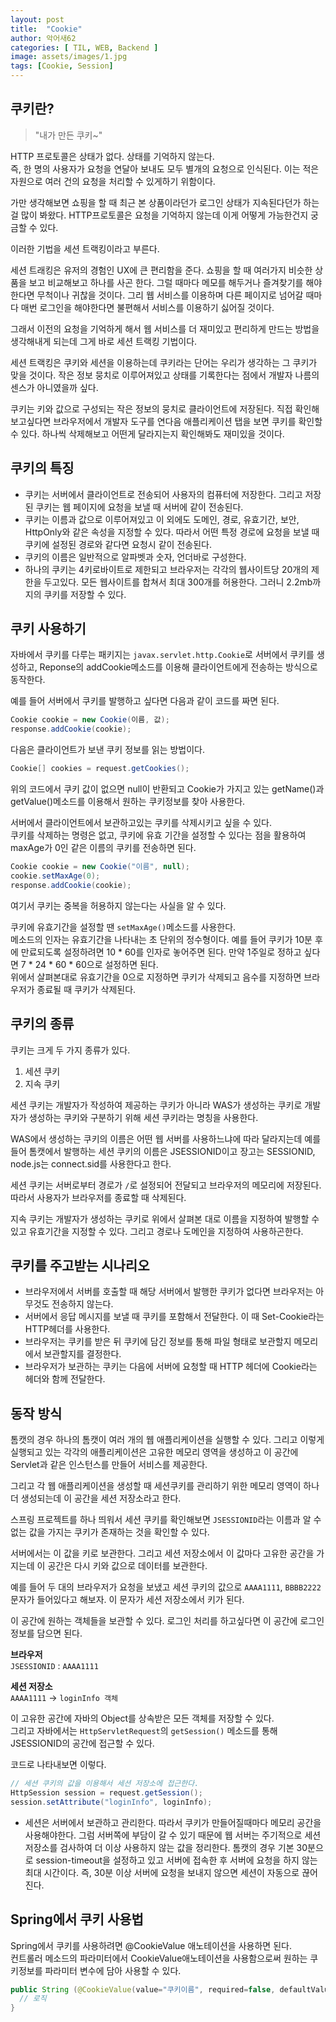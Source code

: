 ```yaml
---
layout: post
title:  "Cookie"
author: 악어새62
categories: [ TIL, WEB, Backend ]
image: assets/images/1.jpg
tags: [Cookie, Session]
---
```

## 쿠키란?

> "내가 만든 쿠키~"

HTTP 프로토콜은 상태가 없다. 상태를 기억하지 않는다.  
즉, 한 명의 사용자가 요청을 연달아 보내도 모두 별개의 요청으로 인식된다. 이는 적은 자원으로 여러 건의 요청을 처리할 수 있게하기 위함이다.

가만 생각해보면 쇼핑을 할 때 최근 본 상품이라던가 로그인 상태가 지속된다던가 하는 걸 많이 봐왔다.
HTTP프로토콜은 요청을 기억하지 않는데 이게 어떻게 가능한건지 궁금할 수 있다.

이러한 기법을 세션 트랙킹이라고 부른다.

세션 트래킹은 유저의 경험인 UX에 큰 편리함을 준다. 쇼핑을 할 때 여러가지 비슷한 상품을 보고 비교해보고 하나를 사곤 한다. 그럴 때마다 메모를 해두거나 즐겨찾기를 해야한다면 무척이나 귀찮을 것이다. 그리 웹 서비스를 이용하며 다른 페이지로 넘어갈 때마다 매번 로그인을 해야한다면 불편해서 서비스를 이용하기 싫어질 것이다.  

그래서 이전의 요청을 기억하게 해서 웹 서비스를 더 재미있고 편리하게 만드는 방법을 생각해내게 되는데 그게 바로 세션 트랙킹 기법이다.

세션 트랙킹은 쿠키와 세션을 이용하는데 쿠키라는 단어는 우리가 생각하는 그 쿠키가 맞을 것이다. 작은 정보 뭉치로 이루어져있고 상태를 기록한다는 점에서 개발자 나름의 센스가 아니였을까 싶다.

 쿠키는 키와 값으로 구성되는 작은 정보의 뭉치로 클라이언트에 저장된다. 
 직접 확인해보고싶다면 브라우저에서 개발자 도구를 연다음 애플리케이션 탭을 보면 쿠키를 확인할 수 있다. 하나씩 삭제해보고 어떤게 달라지는지 확인해봐도 재미있을 것이다.

## 쿠키의 특징

 * 쿠키는 서버에서 클라이언트로 전송되어 사용자의 컴퓨터에 저장한다. 그리고 저장된 쿠키는 웹 페이지에 요청을 보낼 때 서버에 같이 전송된다. 
 * 쿠키는 이름과 값으로 이루어져있고 이 외에도 도메인, 경로, 유효기간, 보안, HttpOnly와 같은 속성을 지정할 수 있다.
 따라서 어떤 특정 경로에 요청을 보낼 때 쿠키에 설정된 경로와 같다면 요청시 같이 전송된다.
 * 쿠키의 이름은 일반적으로 알파벳과 숫자, 언더바로 구성한다.
 * 하나의 쿠키는 4키로바이트로 제한되고 브라우저는 각각의 웹사이트당 20개의 제한을 두고있다. 모든 웹사이트를 합쳐서 최대 300개를 허용한다. 그러니 2.2mb까지의 쿠키를 저장할 수 있다.

 ## 쿠키 사용하기
 
 자바에서 쿠키를 다루는 패키지는 `javax.servlet.http.Cookie`로  서버에서 쿠키를 생성하고, Reponse의 addCookie메소드를 이용해 클라이언트에게 전송하는 방식으로 동작한다.

예를 들어 서버에서 쿠키를 발행하고 싶다면 다음과 같이 코드를 짜면 된다.
 ```java
Cookie cookie = new Cookie(이름, 값);
response.addCookie(cookie);
```

다음은 클라이언트가 보낸 쿠키 정보를 읽는 방법이다.
```java
Cookie[] cookies = request.getCookies();
```
위의 코드에서 쿠키 값이 없으면 null이 반환되고 Cookie가 가지고 있는 getName()과 getValue()메소드를 이용해서 원하는 쿠키정보를 찾아 사용한다.

서버에서 클라이언트에서 보관하고있는 쿠키를 삭제시키고 싶을 수 있다.  
쿠키를 삭제하는 명령은 없고, 쿠키에 유효 기간을 설정할 수 있다는 점을 활용하여 maxAge가 0인 같은 이름의 쿠키를 전송하면 된다.
```java
Cookie cookie = new Cookie("이름", null);
cookie.setMaxAge(0);
response.addCookie(cookie);
```
여기서 쿠키는 중복을 허용하지 않는다는 사실을 알 수 있다.

쿠키에 유효기간을 설정할 땐 `setMaxAge()`메소드를 사용한다.  
메소드의 인자는 유효기간을 나타내는 초 단위의 정수형이다.
예를 들어 쿠키가 10분 후에 만료되도록 설정하려면 10 * 60를 인자로 놓어주면 된다. 만약 1주일로 정하고 싶다면 7 * 24 * 60 * 60으로 설정하면 된다.  
위에서 살펴본대로 유효기간을 0으로 지정하면 쿠키가 삭제되고 음수를 지정하면 브라우저가 종료될 때 쿠키가 삭제된다.


## 쿠키의 종류

쿠키는 크게 두 가지 종류가 있다.
1. 세션 쿠키
2. 지속 쿠키

세션 쿠키는 개발자가 작성하여 제공하는 쿠키가 아니라 WAS가 생성하는 쿠키로 개발자가 생성하는 쿠키와 구분하기 위해 세션 쿠키라는 명칭을 사용한다.

WAS에서 생성하는 쿠키의 이름은 어떤 웹 서버를 사용하느냐에 따라 달라지는데 예를 들어 톰캣에서 발행하는 세션 쿠키의 이름은 JSESSIONID이고 장고는 SESSIONID, node.js는 connect.sid를 사용한다고 한다.

세션 쿠키는 서버로부터 경로가 `/`로 설정되어 전달되고 브라우저의 메모리에 저장된다. 따라서 사용자가 브라우저를 종료할 때 삭제된다. 

지속 쿠키는 개발자가 생성하는 쿠키로 위에서 살펴본 대로 이름을 지정하여 발행할 수 있고 유효기간을 지정할 수 있다. 그리고 경로나 도메인을 지정하여 사용하곤한다.

## 쿠키를 주고받는 시나리오

* 브라우저에서 서버를 호출할 때 해당 서버에서 발행한 쿠키가 없다면 브라우저는 아무것도 전송하지 않는다.
* 서버에서 응답 메시지를 보낼 때 쿠키를 포함해서 전달한다. 이 때 Set-Cookie라는 HTTP헤더를 사용한다.
* 브라우저는 쿠키를 받은 뒤 쿠키에 담긴 정보를 통해 파일 형태로 보관할지 메모리에서 보관할지를 결정한다.
* 브라우저가 보관하는 쿠키는 다음에 서버에 요청할 때 HTTP 헤더에 Cookie라는 헤더와 함께 전달한다.

## 동작 방식

톰캣의 경우 하나의 톰캣이 여러 개의 웹 애플리케이션을 실행할 수 있다. 그리고 이렇게 실행되고 있는 각각의 애플리케이션은 고유한 메모리 영역을 생성하고 이 공간에 Servlet과 같은 인스턴스를 만들어 서비스를 제공한다. 

그리고 각 웹 애플리케이션을 생성할 때 세션쿠키를 관리하기 위한 메모리 영역이 하나 더 생성되는데 이 공간을 세션 저장소라고 한다.

스프링 프로젝트를 하나 띄워서 세션 쿠키를 확인해보면 `JSESSIONID`라는 이름과 알 수 없는 값을 가지는 쿠키가 존재하는 것을 확인할 수 있다.

서버에서는 이 값을 키로 보관한다. 그리고 세션 저장소에서 이 값마다 고유한 공간을 가지는데 이 공간은 다시 키와 값으로 데이터를 보관한다.

예를 들어 두 대의 브라우저가 요청을 보냈고 세션 쿠키의 값으로 `AAAA1111`, `BBBB2222` 문자가 들어있다고 해보자. 이 문자가 세션 저장소에서 키가 된다. 

이 공간에 원하는 객체들을 보관할 수 있다. 로그인 처리를 하고싶다면 이 공간에 로그인 정보를 담으면 된다.

**브라우저**  
`JSESSIONID` : `AAAA1111`

**세션 저장소**  
`AAAA1111` -> `loginInfo 객체`

이 고유한 공간에 자바의 Object를 상속받은 모든 객체를 저장할 수 있다.  
그리고 자바에서는 `HttpServletRequest`의 `getSession()` 메소드를 통해 JSESSIONID의 공간에 접근할 수 있다.

코드로 나타내보면 이렇다.
```java
// 세션 쿠키의 값을 이용해서 세션 저장소에 접근한다.
HttpSession session = request.getSession();
session.setAttribute("loginInfo", loginInfo);
```
* 세션은 서버에서 보관하고 관리한다. 따라서 쿠키가 만들어질때마다 메모리 공간을 사용해야한다. 그럼 서버쪽에 부담이 갈 수 있기 때문에 웹 서버는 주기적으로 세션 저장소를 검사하여 더 이상 사용하지 않는 값을 정리한다. 톰캣의 경우 기본 30분으로 session-timeout을 설정하고 있고 서버에 접속한 후 서버에 요청을 하지 않는 최대 시간이다. 즉, 30분 이상 서버에 요청을 보내지 않으면 세션이 자동으로 끊어진다.

## Spring에서 쿠키 사용법

Spring에서 쿠키를 사용하려면 @CookieValue 애노테이션을 사용하면 된다.  
컨트롤러 메소드의 파라미터에서 CookieValue애노테이션을 사용함으로써 원하는 쿠키정보를 파라미터 변수에 담아 사용할 수 있다.

```java
public String (@CookieValue(value="쿠키이름", required=false, defaultValue="기본값") String 변수명) {
  // 로직
}
```